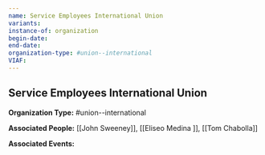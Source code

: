 ```yaml
---
name: Service Employees International Union
variants: 
instance-of: organization
begin-date: 
end-date: 
organization-type: #union--international
VIAF: 
---
```

## Service Employees International Union

**Organization Type:** #union--international

**Associated People:** [[John Sweeney]], [[Eliseo Medina ]], [[Tom Chabolla]]

**Associated Events:** 
